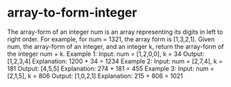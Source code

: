 # array-to-form-integer
The array-form of an integer num is an array representing its digits in left to right order.  For example, for num = 1321, the array form is [1,3,2,1]. Given num, the array-form of an integer, and an integer k, return the array-form of the integer num + k.     Example 1:  Input: num = [1,2,0,0], k = 34 Output: [1,2,3,4] Explanation: 1200 + 34 = 1234 Example 2:  Input: num = [2,7,4], k = 181 Output: [4,5,5] Explanation: 274 + 181 = 455 Example 3:  Input: num = [2,1,5], k = 806 Output: [1,0,2,1] Explanation: 215 + 806 = 1021
